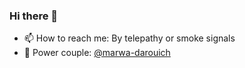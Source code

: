 ### Hi there 👋

- 📫 How to reach me: By telepathy or smoke signals
- 🖤 Power couple: [@marwa-darouich](https://www.github.com/marwa-darouich)
